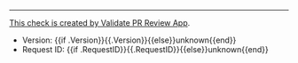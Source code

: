 ---

[This check is created by Validate PR Review App](https://github.com/suzuki-shunsuke/validate-pr-review-app).

- Version: {{if .Version}}{{.Version}}{{else}}unknown{{end}}
- Request ID: {{if .RequestID}}{{.RequestID}}{{else}}unknown{{end}}

